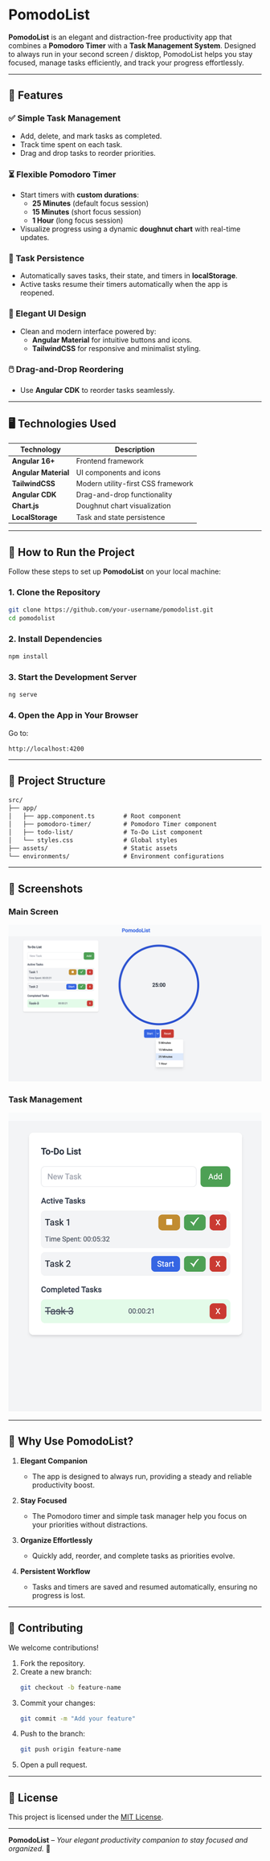 # PomodoList

**PomodoList** is an elegant and distraction-free productivity app that combines a **Pomodoro Timer** with a **Task Management System**. Designed to always run in your second screen / disktop, PomodoList helps you stay focused, manage tasks efficiently, and track your progress effortlessly.

---

## 🌟 Features

### ✅ Simple Task Management  
- Add, delete, and mark tasks as completed.  
- Track time spent on each task.  
- Drag and drop tasks to reorder priorities.

### ⏳ Flexible Pomodoro Timer  
- Start timers with **custom durations**:
  - **25 Minutes** (default focus session)
  - **15 Minutes** (short focus session)
  - **1 Hour** (long focus session)  
- Visualize progress using a dynamic **doughnut chart** with real-time updates.

### 💾 Task Persistence  
- Automatically saves tasks, their state, and timers in **localStorage**.  
- Active tasks resume their timers automatically when the app is reopened.

### 🎯 Elegant UI Design  
- Clean and modern interface powered by:
  - **Angular Material** for intuitive buttons and icons.
  - **TailwindCSS** for responsive and minimalist styling.

### 🖱️ Drag-and-Drop Reordering  
- Use **Angular CDK** to reorder tasks seamlessly.

---

## 🖥️ Technologies Used

| Technology           | Description                           |
|-----------------------|---------------------------------------|
| **Angular 16+**       | Frontend framework                   |
| **Angular Material**  | UI components and icons              |
| **TailwindCSS**       | Modern utility-first CSS framework   |
| **Angular CDK**       | Drag-and-drop functionality          |
| **Chart.js**          | Doughnut chart visualization         |
| **LocalStorage**      | Task and state persistence           |

---

## 🚀 How to Run the Project

Follow these steps to set up **PomodoList** on your local machine:

### 1. Clone the Repository  
```bash
git clone https://github.com/your-username/pomodolist.git
cd pomodolist
```

### 2. Install Dependencies  
```bash
npm install
```

### 3. Start the Development Server  
```bash
ng serve
```

### 4. Open the App in Your Browser  
Go to:  
```
http://localhost:4200
```

---

## 📂 Project Structure

```
src/
├── app/
│   ├── app.component.ts        # Root component
│   ├── pomodoro-timer/         # Pomodoro Timer component
│   ├── todo-list/              # To-Do List component
│   └── styles.css              # Global styles
├── assets/                     # Static assets
└── environments/               # Environment configurations
```

---

## 📸 Screenshots

### Main Screen  
![Main Screen](/screenshots/screenshot.png)

### Task Management  
![Task Management](/screenshots/screenshot_2.png)

---

## 🌱 Why Use PomodoList?
1. **Elegant Companion**

   - The app is designed to always run, providing a steady and reliable productivity boost.
2. **Stay Focused**

   - The Pomodoro timer and simple task manager help you focus on your priorities without distractions.
3. **Organize Effortlessly**

   - Quickly add, reorder, and complete tasks as priorities evolve.
4. **Persistent Workflow**

   - Tasks and timers are saved and resumed automatically, ensuring no progress is lost.

---

## 🤝 Contributing

We welcome contributions!  
1. Fork the repository.  
2. Create a new branch:  
   ```bash
   git checkout -b feature-name
   ```  
3. Commit your changes:  
   ```bash
   git commit -m "Add your feature"
   ```  
4. Push to the branch:  
   ```bash
   git push origin feature-name
   ```  
5. Open a pull request.

---

## 📝 License

This project is licensed under the [MIT License](LICENSE).

---

**PomodoList** – *Your elegant productivity companion to stay focused and organized.* 🚀
